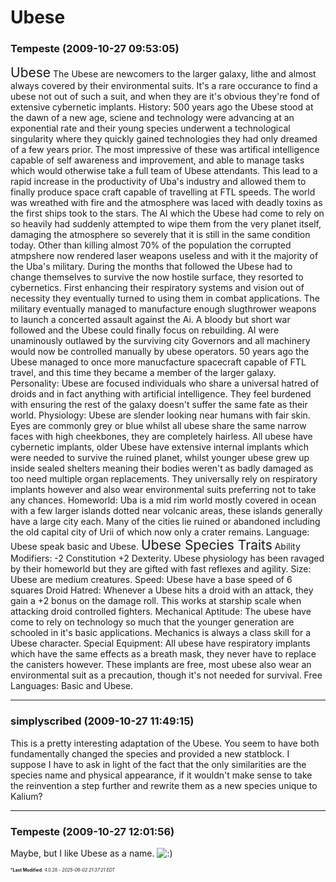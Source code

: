 # Ubese

### **Tempeste** (2009-10-27 09:53:05)

<span style="font-size: 1.50em;">Ubese</span>
The Ubese are newcomers to the larger galaxy, lithe and almost always covered by their environmental suits. It's a rare occurance to find a ubese not out of such a suit, and when they are it's obvious they're fond of extensive cybernetic implants.
History: 500 years ago the Ubese stood at the dawn of a new age, sciene and technology were advancing at an exponential rate and their young species underwent a technological singularity where they quickly gained technologies they had only dreamed of a few years prior. The most impressive of these was artifical intelligence capable of self awareness and improvement, and able to manage tasks which would otherwise take a full team of Ubese attendants. This lead to a rapid increase in the productivity of Uba's industry and allowed them to finally produce space craft capable of travelling at FTL speeds.
The world was wreathed with fire and the atmosphere was laced with deadly toxins as the first ships took to the stars. The AI which the Ubese had come to rely on so heavily had suddenly attempted to wipe them from the very planet itself, damaging the atmosphere so severely that it is still in the same condition today. Other than killing almost 70% of the population the corrupted atmpshere now rendered laser weapons useless and with it the majority of the Uba's military.
During the months that followed the Ubese had to change themselves to survive the now hostile surface, they resorted to cybernetics. First enhancing their respiratory systems and vision out of necessity they eventually turned to using them in combat applications. The military eventually managed to manufacture enough slugthrower weapons to launch a concerted assault against the Ai. A bloody but short war followed and the Ubese could finally focus on rebuilding. AI were unaminously outlawed by the surviving city Governors and all machinery would now be controlled manually by ubese operators.
50 years ago the Ubese managed to once more manucfacture spacecraft capable of FTL travel, and this time they became a member of the larger galaxy.
Personality: Ubese are focused individuals who share a universal hatred of droids and in fact anything with artificial intelligence. They feel burdened with ensuring the rest of the galaxy doesn't suffer the same fate as their world.
Physiology: Ubese are slender looking near humans with fair skin. Eyes are commonly grey or blue whilst all ubese share the same narrow faces with high cheekbones, they are completely hairless. All ubese have cybernetic implants, older Ubese have extensive internal implants which were needed to survive the ruined planet, whilst younger ubese grew up inside sealed shelters meaning their bodies weren't as badly damaged as too need multiple organ replacements. They universally rely on respiratory implants however and also wear environmental suits preferring not to take any chances.
Homeworld: Uba is a mid rim world mostly covered in ocean with a few larger islands dotted near volcanic areas, these islands generally have a large city each. Many of the cities lie ruined or abandoned including the old capital city of Urii of which now only a crater remains.
Language: Ubese speak basic and Ubese.
<span style="font-size: 1.50em;">
Ubese Species Traits</span>
Ability Modifiers: -2 Constitution +2 Dexterity. Ubese physiology has been ravaged by their homeworld but they are gifted with fast reflexes and agility.
Size: Ubese are medium creatures.
Speed: Ubese have a base speed of 6 squares
Droid Hatred: Whenever a Ubese hits a droid with an attack, they gain a +2 bonus on the damage roll. This works at starship scale when attacking droid controlled fighters.
Mechanical Aptitude: The ubese have come to rely on technology so much that the younger generation are schooled in it's basic applications. Mechanics is always a class skill for a Ubese character.
Special Equipment: All ubese have respiratory implants which have the same effects as a breath mask, they never have to replace the canisters however. These implants are free, most ubese also wear an environmental suit as a precaution, though it's not needed for survival.
Free Languages: Basic and Ubese.

---

### **simplyscribed** (2009-10-27 11:49:15)

This is a pretty interesting adaptation of the Ubese. You seem to have both fundamentally changed the species and provided a new statblock. I suppose I have to ask in light of the fact that the only similarities are the species name and physical appearance, if it wouldn't make sense to take the reinvention a step further and rewrite them as a new species unique to Kalium?

---

### **Tempeste** (2009-10-27 12:01:56)

Maybe, but I like Ubese as a name. <!-- s:) -->![:)](https://i.ibb.co/8LPNcWCM/icon-e-smile.gif)<!-- s:) -->



<span style="font-size: 0.5em;">***Last Modified**: 4.0.28 - *2025-06-02 21:37:21 EDT*</span>